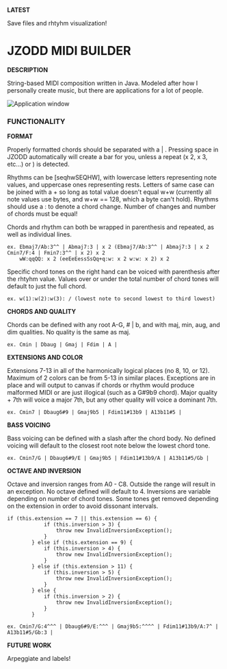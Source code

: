 **LATEST**

Save files and rhtyhm visualization!

<h1>JZODD MIDI BUILDER</h1>

**DESCRIPTION**

String-based MIDI composition written in Java. Modeled after how I personally create music, but there are applications for a lot of people. 

![Application window](https://i.imgur.com/1iMhjSO.png)

<h3>FUNCTIONALITY</h3>

**FORMAT**

Properly formatted chords should be separated with a | . Pressing space in JZODD automatically will create a bar for you, unless a repeat (x 2, x 3, etc...) or ) is detected.

Rhythms can be [seqhwSEQHW], with lowercase letters representing note values, and uppercase ones representing rests. Letters of same case can be joined with a + so long as total value doesn't equal w+w (currently all note values use bytes, and w+w == 128, which a byte can't hold). Rhythms should use a : to denote a chord change. Number of changes and number of chords must be equal!

Chords and rhythm can both be wrapped in parenthesis and repeated, as well as individual lines.

	ex. Ebmaj7/Ab:3^^ | Abmaj7:3 | x 2 (Ebmaj7/Ab:3^^ | Abmaj7:3 | x 2 Cmin7/F:4 | Fmin7:3^^ | x 2) x 2
		wW:qqQQ: x 2 (eeEeEessSsQq+q:w: x 2 w:w: x 2) x 2
		
Specific chord tones on the right hand can be voiced with parenthesis after the rhtyhm value. Values over or under the total number of chord tones will default to just the full chord.

	ex. w(1):w(2):w(3): / (lowest note to second lowest to third lowest)

**CHORDS AND QUALITY**

Chords can be defined with any root A-G, # | b, and with maj, min, aug, and dim qualities. No quality is the same as maj.

	ex. Cmin | Dbaug | Gmaj | Fdim | A |

**EXTENSIONS AND COLOR**

Extensions 7-13 in all of the harmonically logical places (no 8, 10, or 12). Maximum of 2 colors can be from 5-13 in similar places. Exceptions are in place and will output to canvas if chords or rhythm would produce malformed MIDI or are just illogical (such as a G#9b9 chord). Major quality + 7th will voice a major 7th, but any other quality will voice a dominant 7th.

	ex. Cmin7 | Dbaug6#9 | Gmaj9b5 | Fdim11#13b9 | A13b11#5 |

**BASS VOICING**

Bass voicing can be defined with a slash after the chord body. No defined voicing will default to the closest root note below the lowest chord tone.

	ex. Cmin7/G | Dbaug6#9/E | Gmaj9b5 | Fdim11#13b9/A | A13b11#5/Gb |
	
**OCTAVE AND INVERSION**

Octave and inversion ranges from A0 - C8. Outside the range will result in an exception. No octave defined will default to 4. Inversions are variable depending on number of chord tones. Some tones get removed depending on the extension in order to avoid dissonant intervals.

	if (this.extension == 7 || this.extension == 6) {
				if (this.inversion > 3) {
					throw new InvalidInversionException();
				}
			} else if (this.extension == 9) {
				if (this.inversion > 4) {
					throw new InvalidInversionException();
				}
			} else if (this.extension > 11) {
				if (this.inversion > 5) {
					throw new InvalidInversionException();
				}
			} else {
				if (this.inversion > 2) {
					throw new InvalidInversionException();
				}
			}
		
	ex. Cmin7/G:4^^^ | Dbaug6#9/E:^^^ | Gmaj9b5:^^^^ | Fdim11#13b9/A:7^ | A13b11#5/Gb:3 |

**FUTURE WORK**

Arpeggiate and labels!
